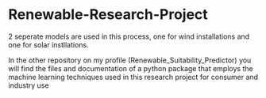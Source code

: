# Renewable-Research-Project

2 seperate models are used in this process, one for wind installations and one for solar instllations. 



In the other repository on my profile (Renewable_Suitability_Predictor) you will find the files and documentation of a python package that employs the machine learning techniques used in this research project for consumer and industry use 
